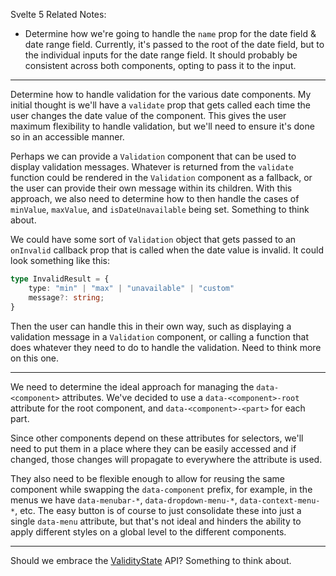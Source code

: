 Svelte 5 Related Notes:

-   Determine how we're going to handle the `name` prop for the date field & date range field. Currently, it's passed to the root of the date field, but to the individual inputs for the date range field. It should probably be consistent across both components, opting to pass it to the input.

---

Determine how to handle validation for the various date components. My initial thought is we'll have a `validate` prop that gets called each time the user changes the date value of the component. This gives the user maximum flexibility to handle validation, but we'll need to ensure it's done so in an accessible manner.

Perhaps we can provide a `Validation` component that can be used to display validation messages. Whatever is returned from the `validate` function could be rendered in the `Validation` component as a fallback, or the user can provide their own message within its children. With this approach, we also need to determine how to then handle the cases of `minValue`, `maxValue`, and `isDateUnavailable` being set. Something to think about.

We could have some sort of `Validation` object that gets passed to an `onInvalid` callback prop that is called when the date value is invalid. It could look something like this:

```ts
type InvalidResult = {
	type: "min" | "max" | "unavailable" | "custom"
	message?: string;
}
```

Then the user can handle this in their own way, such as displaying a validation message in a `Validation` component, or calling a function that does whatever they need to do to handle the validation. Need to think more on this one.

---

We need to determine the ideal approach for managing the `data-<component>` attributes. We've decided to use a `data-<component>-root` attribute for the root component, and `data-<component>-<part>` for each part.

Since other components depend on these attributes for selectors, we'll need to put them in a place where they can be easily accessed and if changed, those changes will propagate to everywhere the attribute is used.

They also need to be flexible enough to allow for reusing the same component while swapping the `data-component` prefix, for example, in the menus we have `data-menubar-*`, `data-dropdown-menu-*`, `data-context-menu-*`, etc. The easy button is of course to just consolidate these into just a single `data-menu` attribute, but that's not ideal and hinders the ability to apply different styles on a global level to the different components.

---

Should we embrace the [ValidityState](https://developer.mozilla.org/en-US/docs/Web/API/ValidityState) API? Something to think about.
